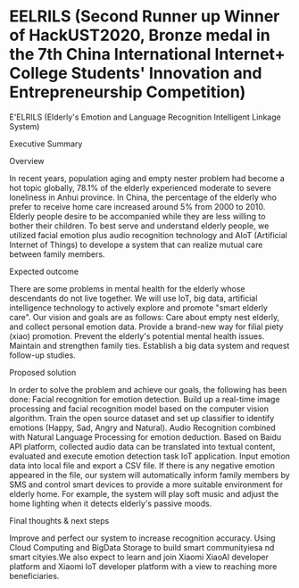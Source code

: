 # EELRILS (Second Runner up Winner of HackUST2020, Bronze medal in the 7th China International Internet+ College Students' Innovation and Entrepreneurship Competition)

E'ELRILS (Elderly's Emotion and Language Recognition Intelligent Linkage System)

Executive Summary

Overview

In recent years, population aging and empty nester problem had become a hot topic globally, 78.1% of the elderly experienced moderate to severe loneliness in Anhui province. In China, the percentage of the elderly who prefer to receive home care increased around 5% from 2000 to 2010. Elderly people desire to be accompanied while they are less willing to bother their children. To best serve and understand elderly people, we utilized facial emotion plus audio recognition technology and AIoT (Artificial Internet of Things) to develope a system that can realize mutual care between family members.

Expected outcome

There are some problems in mental health for the elderly whose descendants do not live together. We will use IoT, big data, artificial intelligence technology to actively explore and promote "smart elderly care". Our vision and goals are as follows: Care about empty nest elderly, and collect personal emotion data. Provide a brand-new way for filial piety (xiao) promotion. Prevent the elderly's potential mental health issues. Maintain and strengthen family ties. Establish a big data system and request follow-up studies.

Proposed solution

In order to solve the problem and achieve our goals, the following has been done:
Facial recognition for emotion detection. Build up a real-time image processing and facial recognition model based on the computer vision algorithm. Train the open source dataset and set up classifier to identify emotions (Happy, Sad, Angry and Natural). Audio Recognition combined with Natural Language Processing for emotion deduction. Based on Baidu API platform, collected audio data can be translated into textual content, evaluated and execute emotion detection task IoT application. Input emotion data into local file and export a CSV file. If there is any negative emotion appeared in the file, our system will automatically inform family members by SMS and control smart devices to provide a more suitable environment for elderly home. For example, the system will play soft music and adjust the home lighting when it detects elderly's passive moods.

Final thoughts & next steps

Improve and perfect our system to increase recognition accuracy. Using Cloud Computing and BigData Storage to build smart communityiesa nd smart cityies.We also expect to learn and join Xiaomi XiaoAI developer platform and Xiaomi IoT developer platform with a view to reaching more beneficiaries.
